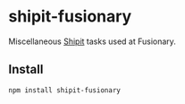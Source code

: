 # shipit-fusionary

Miscellaneous [Shipit](https://github.com/shipitjs/shipit) tasks used at Fusionary.

## Install

```
npm install shipit-fusionary
```
